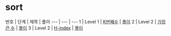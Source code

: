 # sort

번호 | 단계 | 제목 | 풀이
--- | --- | ---
1 | Level 1 | [K번째수](https://programmers.co.kr/learn/courses/30/lessons/42748) | [풀이](https://github.com/well-well-study/jobata-algorithm/blob/master/problem-kit/sort/K%EB%B2%88%EC%A7%B8%EC%88%98.md)
2 | Level 2 | [가장 큰 수](https://programmers.co.kr/learn/courses/30/lessons/42746) | [풀이](https://github.com/well-well-study/jobata-algorithm/blob/master/problem-kit/sort/%EA%B0%80%EC%9E%A5%20%ED%81%B0%20%EC%88%98.md)
3 | Level 2 | [H-index](https://programmers.co.kr/learn/courses/30/lessons/42747) | [풀이](https://github.com/well-well-study/jobata-algorithm/blob/master/problem-kit/sort/H-Index.md)
